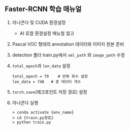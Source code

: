 ## Faster-RCNN 학습 매뉴얼

1. 아나콘다 및 CUDA 환경설정

   - AI 로컬 환경설정 매뉴얼 참고

2. Pascal VOC 형태의 annotation 데이터와 이미지 원본 준비

3. detection 폴더 train.py에서 `xml_path` 와 `image_path` 수정

4. `total_epoch`과 `len_data` 설정

   ```
   total_epoch = 70    # 반복 회수 설정
   len_data = 748 	# 총 데이터 개수
   ```

5. `torch.save`(체크포인트 저장 경로) 설정

6. 아나콘다 실행

   ```
   > conda activate {env_name}
   > cd {train.py경로}
   > python train.py
   ```

   